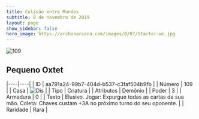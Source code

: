 ```yaml
---
title: Colisão entre Mundos
subtitle: 8 de novembro de 2019
layout: page
show_sidebar: false
hero_image: https://archonarcana.com/images/0/07/Starter-wc.jpg
---
```


![109](https://cdn.keyforgegame.com/media/card_front/pt/452_109_WQ6Q2FF5MV2_pt.png)

## Pequeno Oxtet

|----|----|
| ID | aa791a24-99b7-404d-b537-c3faf504b9fb |
| Número | 109 |
| Casa | ![Dis](https://archonarcana.com/images/thumb/e/e8/Dis.png/22px-Dis.png "Dis") |
| Tipo | Criatura |
| Atributos | Demônio |
| Poder | 3 |
| Armadura | 0 |
| Texto | Elusivo.  Jogar: Expurgue todas as cartas de  sua mão.  Coleta: Chaves custam +3A no próximo turno do seu oponente. |
| Raridade | Rara |
